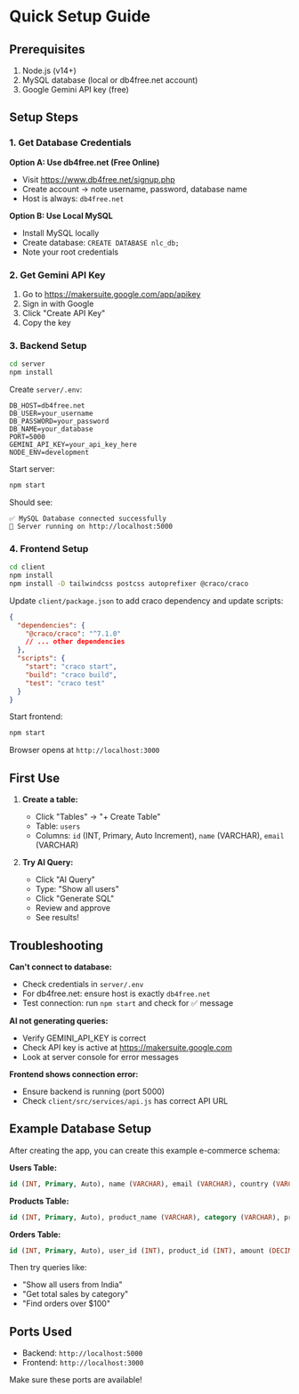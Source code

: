 # Quick Setup Guide

## Prerequisites

1. Node.js (v14+)
2. MySQL database (local or db4free.net account)
3. Google Gemini API key (free)

## Setup Steps

### 1. Get Database Credentials

**Option A: Use db4free.net (Free Online)**

- Visit https://www.db4free.net/signup.php
- Create account → note username, password, database name
- Host is always: `db4free.net`

**Option B: Use Local MySQL**

- Install MySQL locally
- Create database: `CREATE DATABASE nlc_db;`
- Note your root credentials

### 2. Get Gemini API Key

1. Go to https://makersuite.google.com/app/apikey
2. Sign in with Google
3. Click "Create API Key"
4. Copy the key

### 3. Backend Setup

```bash
cd server
npm install
```

Create `server/.env`:

```env
DB_HOST=db4free.net
DB_USER=your_username
DB_PASSWORD=your_password
DB_NAME=your_database
PORT=5000
GEMINI_API_KEY=your_api_key_here
NODE_ENV=development
```

Start server:

```bash
npm start
```

Should see:

```
✅ MySQL Database connected successfully
🚀 Server running on http://localhost:5000
```

### 4. Frontend Setup

```bash
cd client
npm install
npm install -D tailwindcss postcss autoprefixer @craco/craco
```

Update `client/package.json` to add craco dependency and update scripts:

```json
{
  "dependencies": {
    "@craco/craco": "^7.1.0"
    // ... other dependencies
  },
  "scripts": {
    "start": "craco start",
    "build": "craco build",
    "test": "craco test"
  }
}
```

Start frontend:

```bash
npm start
```

Browser opens at `http://localhost:3000`

## First Use

1. **Create a table:**

   - Click "Tables" → "+ Create Table"
   - Table: `users`
   - Columns: `id` (INT, Primary, Auto Increment), `name` (VARCHAR), `email` (VARCHAR)

2. **Try AI Query:**
   - Click "AI Query"
   - Type: "Show all users"
   - Click "Generate SQL"
   - Review and approve
   - See results!

## Troubleshooting

**Can't connect to database:**

- Check credentials in `server/.env`
- For db4free.net: ensure host is exactly `db4free.net`
- Test connection: run `npm start` and check for ✅ message

**AI not generating queries:**

- Verify GEMINI_API_KEY is correct
- Check API key is active at https://makersuite.google.com
- Look at server console for error messages

**Frontend shows connection error:**

- Ensure backend is running (port 5000)
- Check `client/src/services/api.js` has correct API URL

## Example Database Setup

After creating the app, you can create this example e-commerce schema:

**Users Table:**

```sql
id (INT, Primary, Auto), name (VARCHAR), email (VARCHAR), country (VARCHAR), created_at (TIMESTAMP)
```

**Products Table:**

```sql
id (INT, Primary, Auto), product_name (VARCHAR), category (VARCHAR), price (DECIMAL)
```

**Orders Table:**

```sql
id (INT, Primary, Auto), user_id (INT), product_id (INT), amount (DECIMAL), order_date (DATE)
```

Then try queries like:

- "Show all users from India"
- "Get total sales by category"
- "Find orders over $100"

## Ports Used

- Backend: `http://localhost:5000`
- Frontend: `http://localhost:3000`

Make sure these ports are available!
